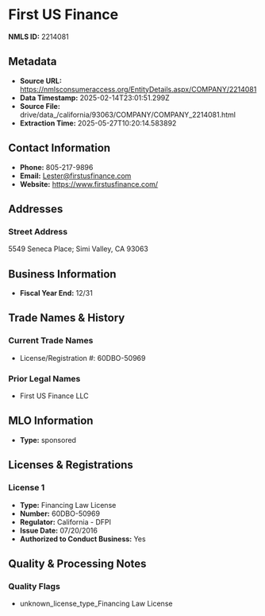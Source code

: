 # First US Finance

**NMLS ID:** 2214081

## Metadata
- **Source URL:** https://nmlsconsumeraccess.org/EntityDetails.aspx/COMPANY/2214081
- **Data Timestamp:** 2025-02-14T23:01:51.299Z
- **Source File:** drive/data_/california/93063/COMPANY/COMPANY_2214081.html
- **Extraction Time:** 2025-05-27T10:20:14.583892

## Contact Information
- **Phone:** 805-217-9896
- **Email:** Lester@firstusfinance.com
- **Website:** https://www.firstusfinance.com/

## Addresses
### Street Address
5549 Seneca Place; Simi Valley, CA 93063

## Business Information
- **Fiscal Year End:** 12/31

## Trade Names & History
### Current Trade Names
- License/Registration #: 60DBO-50969

### Prior Legal Names
- First US Finance LLC

## MLO Information
- **Type:** sponsored

## Licenses & Registrations

### License 1
- **Type:** Financing Law License
- **Number:** 60DBO-50969
- **Regulator:** California - DFPI
- **Issue Date:** 07/20/2016
- **Authorized to Conduct Business:** Yes

## Quality & Processing Notes
### Quality Flags
- unknown_license_type_Financing Law License
